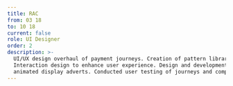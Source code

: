 ```yaml
---
title: RAC
from: 03 18
to: 10 18
current: false
role: UI Designer
order: 2
description: >-
  UI/UX design overhaul of payment journeys. Creation of pattern library UI kit.
  Interaction design to enhance user experience. Design and development of
  animated display adverts. Conducted user testing of journeys and competitors.
---
```


